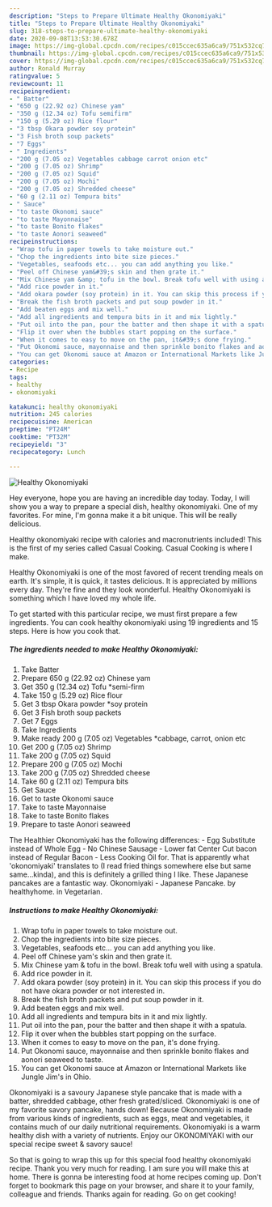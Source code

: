 ```yaml
---
description: "Steps to Prepare Ultimate Healthy Okonomiyaki"
title: "Steps to Prepare Ultimate Healthy Okonomiyaki"
slug: 318-steps-to-prepare-ultimate-healthy-okonomiyaki
date: 2020-09-08T13:53:30.678Z
image: https://img-global.cpcdn.com/recipes/c015ccec635a6ca9/751x532cq70/healthy-okonomiyaki-recipe-main-photo.jpg
thumbnail: https://img-global.cpcdn.com/recipes/c015ccec635a6ca9/751x532cq70/healthy-okonomiyaki-recipe-main-photo.jpg
cover: https://img-global.cpcdn.com/recipes/c015ccec635a6ca9/751x532cq70/healthy-okonomiyaki-recipe-main-photo.jpg
author: Ronald Murray
ratingvalue: 5
reviewcount: 11
recipeingredient:
- " Batter"
- "650 g (22.92 oz) Chinese yam"
- "350 g (12.34 oz) Tofu semifirm"
- "150 g (5.29 oz) Rice flour"
- "3 tbsp Okara powder soy protein"
- "3 Fish broth soup packets"
- "7 Eggs"
- " Ingredients"
- "200 g (7.05 oz) Vegetables cabbage carrot onion etc"
- "200 g (7.05 oz) Shrimp"
- "200 g (7.05 oz) Squid"
- "200 g (7.05 oz) Mochi"
- "200 g (7.05 oz) Shredded cheese"
- "60 g (2.11 oz) Tempura bits"
- " Sauce"
- "to taste Okonomi sauce"
- "to taste Mayonnaise"
- "to taste Bonito flakes"
- "to taste Aonori seaweed"
recipeinstructions:
- "Wrap tofu in paper towels to take moisture out."
- "Chop the ingredients into bite size pieces."
- "Vegetables, seafoods etc... you can add anything you like."
- "Peel off Chinese yam&#39;s skin and then grate it."
- "Mix Chinese yam &amp; tofu in the bowl. Break tofu well with using a spatula."
- "Add rice powder in it."
- "Add okara powder (soy protein) in it. You can skip this process if you do not have okara powder or not interested in."
- "Break the fish broth packets and put soup powder in it."
- "Add beaten eggs and mix well."
- "Add all ingredients and tempura bits in it and mix lightly."
- "Put oil into the pan, pour the batter and then shape it with a spatula."
- "Flip it over when the bubbles start popping on the surface."
- "When it comes to easy to move on the pan, it&#39;s done frying."
- "Put Okonomi sauce, mayonnaise and then sprinkle bonito flakes and aonori seaweed to taste."
- "You can get Okonomi sauce at Amazon or International Markets like Jungle Jim&#39;s in Ohio."
categories:
- Recipe
tags:
- healthy
- okonomiyaki

katakunci: healthy okonomiyaki 
nutrition: 245 calories
recipecuisine: American
preptime: "PT24M"
cooktime: "PT32M"
recipeyield: "3"
recipecategory: Lunch

---
```



![Healthy Okonomiyaki](https://img-global.cpcdn.com/recipes/c015ccec635a6ca9/751x532cq70/healthy-okonomiyaki-recipe-main-photo.jpg)

Hey everyone, hope you are having an incredible day today. Today, I will show you a way to prepare a special dish, healthy okonomiyaki. One of my favorites. For mine, I'm gonna make it a bit unique. This will be really delicious.

Healthy okonomiyaki recipe with calories and macronutrients included! This is the first of my series called Casual Cooking. Casual Cooking is where I make.

Healthy Okonomiyaki is one of the most favored of recent trending meals on earth. It's simple, it is quick, it tastes delicious. It is appreciated by millions every day. They're fine and they look wonderful. Healthy Okonomiyaki is something which I have loved my whole life.


To get started with this particular recipe, we must first prepare a few ingredients. You can cook healthy okonomiyaki using 19 ingredients and 15 steps. Here is how you cook that.

<!--inarticleads1-->

##### The ingredients needed to make Healthy Okonomiyaki:

1. Take  Batter
1. Prepare 650 g (22.92 oz) Chinese yam
1. Get 350 g (12.34 oz) Tofu *semi-firm
1. Take 150 g (5.29 oz) Rice flour
1. Get 3 tbsp Okara powder *soy protein
1. Get 3 Fish broth soup packets
1. Get 7 Eggs
1. Take  Ingredients
1. Make ready 200 g (7.05 oz) Vegetables *cabbage, carrot, onion etc
1. Get 200 g (7.05 oz) Shrimp
1. Take 200 g (7.05 oz) Squid
1. Prepare 200 g (7.05 oz) Mochi
1. Take 200 g (7.05 oz) Shredded cheese
1. Take 60 g (2.11 oz) Tempura bits
1. Get  Sauce
1. Get to taste Okonomi sauce
1. Take to taste Mayonnaise
1. Take to taste Bonito flakes
1. Prepare to taste Aonori seaweed


The Healthier Okonomiyaki has the following differences: - Egg Substitute instead of Whole Egg - No Chinese Sausage - Lower fat Center Cut bacon instead of Regular Bacon - Less Cooking Oil for. That is apparently what &#39;okonomiyaki&#39; translates to (I read fried things somewhere else but same same…kinda), and this is definitely a grilled thing I like. These Japanese pancakes are a fantastic way. Okonomiyaki - Japanese Pancake. by healthyhome. in Vegetarian. 

<!--inarticleads2-->

##### Instructions to make Healthy Okonomiyaki:

1. Wrap tofu in paper towels to take moisture out.
1. Chop the ingredients into bite size pieces.
1. Vegetables, seafoods etc... you can add anything you like.
1. Peel off Chinese yam&#39;s skin and then grate it.
1. Mix Chinese yam &amp; tofu in the bowl. Break tofu well with using a spatula.
1. Add rice powder in it.
1. Add okara powder (soy protein) in it. You can skip this process if you do not have okara powder or not interested in.
1. Break the fish broth packets and put soup powder in it.
1. Add beaten eggs and mix well.
1. Add all ingredients and tempura bits in it and mix lightly.
1. Put oil into the pan, pour the batter and then shape it with a spatula.
1. Flip it over when the bubbles start popping on the surface.
1. When it comes to easy to move on the pan, it&#39;s done frying.
1. Put Okonomi sauce, mayonnaise and then sprinkle bonito flakes and aonori seaweed to taste.
1. You can get Okonomi sauce at Amazon or International Markets like Jungle Jim&#39;s in Ohio.


Okonomiyaki is a savoury Japanese style pancake that is made with a batter, shredded cabbage, other fresh grated/sliced. Okonomiyaki is one of my favorite savory pancake, hands down! Because Okonomiyaki is made from various kinds of ingredients, such as eggs, meat and vegetables, it contains much of our daily nutritional requirements. Okonomiyaki is a warm healthy dish with a variety of nutrients. Enjoy our OKONOMIYAKI with our special recipe sweet &amp; savory sauce! 

So that is going to wrap this up for this special food healthy okonomiyaki recipe. Thank you very much for reading. I am sure you will make this at home. There is gonna be interesting food at home recipes coming up. Don't forget to bookmark this page on your browser, and share it to your family, colleague and friends. Thanks again for reading. Go on get cooking!
